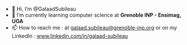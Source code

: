 - 👋 Hi, I’m @GalaadSubileau
- 📑️ I’m currently learning computer science at **Grenoble INP - Ensimag, UGA**
- 📫 How to reach me : at galaad.subileau@grenoble-inp.org or on my LinkedIn : www.linkedin.com/in/galaad-subileau

<!---
GalaadSubileau/GalaadSubileau is a ✨ special ✨ repository because its `README.md` (this file) appears on your GitHub profile.
You can click the Preview link to take a look at your changes.
--->
